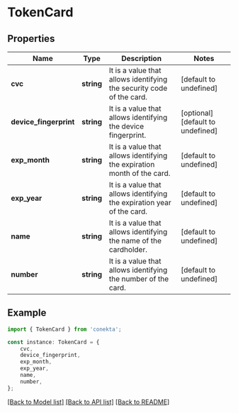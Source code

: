 # TokenCard


## Properties

Name | Type | Description | Notes
------------ | ------------- | ------------- | -------------
**cvc** | **string** | It is a value that allows identifying the security code of the card. | [default to undefined]
**device_fingerprint** | **string** | It is a value that allows identifying the device fingerprint. | [optional] [default to undefined]
**exp_month** | **string** | It is a value that allows identifying the expiration month of the card. | [default to undefined]
**exp_year** | **string** | It is a value that allows identifying the expiration year of the card. | [default to undefined]
**name** | **string** | It is a value that allows identifying the name of the cardholder. | [default to undefined]
**number** | **string** | It is a value that allows identifying the number of the card. | [default to undefined]

## Example

```typescript
import { TokenCard } from 'conekta';

const instance: TokenCard = {
    cvc,
    device_fingerprint,
    exp_month,
    exp_year,
    name,
    number,
};
```

[[Back to Model list]](../README.md#documentation-for-models) [[Back to API list]](../README.md#documentation-for-api-endpoints) [[Back to README]](../README.md)
